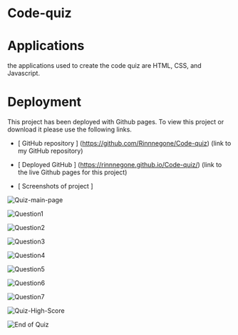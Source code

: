 # Code-quiz

# Applications
the applications used to create the code quiz are HTML, CSS, and Javascript.

# Deployment 
This project has been deployed with Github pages.
To view this project or download it please use the following links.

* [ GitHub repository ] (https://github.com/Rinnnegone/Code-quiz) (link to my GitHub repository)

* [ Deployed GitHub ] (https://rinnnegone.github.io/Code-quiz/)
(link to the live Github pages for this project)

* [ Screenshots of project ]

![Quiz-main-page](https://user-images.githubusercontent.com/95316427/166183580-a6bff22d-17aa-4267-8eec-f4bdfe1cfd71.png)

![Question1](https://user-images.githubusercontent.com/95316427/166183567-9cb9d492-7083-435d-85ef-52b7d16181d5.png)

![Question2](https://user-images.githubusercontent.com/95316427/166183568-df236d94-0d25-41e5-b0dd-27824a02d78d.png)

![Question3](https://user-images.githubusercontent.com/95316427/166183569-dde6d51d-c552-41ea-9af7-2c3f2b12d833.png)

![Question4](https://user-images.githubusercontent.com/95316427/166183572-a1a9163e-d443-4692-ad21-e9c9c69a4a53.png)

![Question5](https://user-images.githubusercontent.com/95316427/166183573-78be119b-e6c6-47f2-9977-404698d2dd5f.png)

![Question6](https://user-images.githubusercontent.com/95316427/166183575-bf569742-bc59-413f-9b2a-d44210870cc1.png)

![Question7](https://user-images.githubusercontent.com/95316427/166183578-629c2f35-fea3-439c-84c9-79757607c7ea.png)

![Quiz-High-Score](https://user-images.githubusercontent.com/95316427/166183579-ae1ac662-7e73-49b2-afe5-9777e411d9bf.png)

![End of Quiz](https://user-images.githubusercontent.com/95316427/166183566-cd8eed71-5c71-4163-857d-98154bf6a2e0.png)
